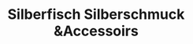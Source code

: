 ---
title: "Silberfisch Silberschmuck &Accessoirs"
url: /murnau-am-staffelsee/silberfisch-silberschmuck-undaccessoirs/
shop: Schmuck
---